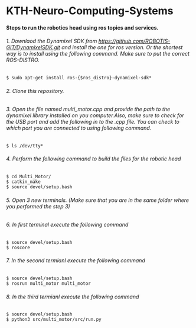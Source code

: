 # KTH-Neuro-Computing-Systems

#### Steps to run the robotics head using ros topics and services.

###### 1. Downlaod the Dynamixel SDK from https://github.com/ROBOTIS-GIT/DynamixelSDK.git and install the one for ros version. Or the shortest way is to install using the following command. Make sure to put the correct ROS-DISTRO.
```
$ sudo apt-get install ros-{$ros_distro}-dynamixel-sdk*
```
###### 2. Clone this repository.
###### 3. Open the file named multi_motor.cpp and provide the path to the dynamixel library installed on you computer.Also, make sure to check for the USB port and add the following in to the .cpp file. You can check to which port you are connected to using following command. 
```
$ ls /dev/tty*
```
###### 4. Perform the following command to build the files for the robotic head

```
$ cd Multi_Motor/
$ catkin_make
$ source devel/setup.bash
```

###### 5. Open 3 new terminals. (Make sure that you are in the same folder where you performed the step 3)
###### 6. In first terminal execute the following command 

```
$ source devel/setup.bash
$ roscore
```
###### 7. In the second termianl execute the following command 
```
$ source devel/setup.bash
$ rosrun multi_motor multi_motor
```
###### 8. In the third termianl execute the following command

```
$ source devel/setup.bash
$ python3 src/multi_motor/src/run.py
```
